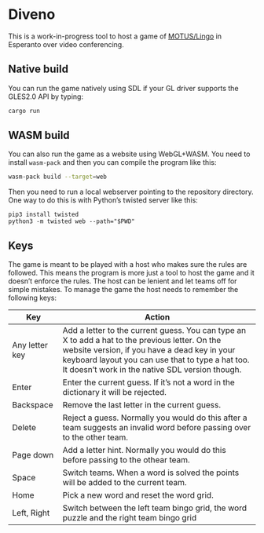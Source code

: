 # Diveno

This is a work-in-progress tool to host a game of [MOTUS/Lingo](https://en.wikipedia.org/wiki/Lingo_(American_game_show)) in Esperanto over video conferencing.

## Native build

You can run the game natively using SDL if your GL driver supports the GLES2.0 API by typing:

```bash
cargo run
```

## WASM build

You can also run the game as a website using WebGL+WASM. You need to install `wasm-pack` and then you can compile the program like this:

```bash
wasm-pack build --target=web
```

Then you need to run a local webserver pointing to the repository directory. One way to do this is with Python’s twisted server like this:

```
pip3 install twisted
python3 -m twisted web --path="$PWD"
```

## Keys

The game is meant to be played with a host who makes sure the rules are followed. This means the program is more just a tool to host the game and it doesn’t enforce the rules. The host can be lenient and let teams off for simple mistakes. To manage the game the host needs to remember the following keys:

| Key | Action |
| --- | ------ |
| Any letter key | Add a letter to the current guess. You can type an X to add a hat to the previous letter. On the website version, if you have a dead key in your keyboard layout you can use that to type a hat too. It doesn’t work in the native SDL version though. |
| Enter | Enter the current guess. If it’s not a word in the dictionary it will be rejected. |
| Backspace | Remove the last letter in the current guess. |
| Delete | Reject a guess. Normally you would do this after a team suggests an invalid word before passing over to the other team. |
| Page down | Add a letter hint. Normally you would do this before passing to the othear team. |
| Space | Switch teams. When a word is solved the points will be added to the current team. |
| Home | Pick a new word and reset the word grid. |
| Left, Right | Switch between the left team bingo grid, the word puzzle and the right team bingo grid |

